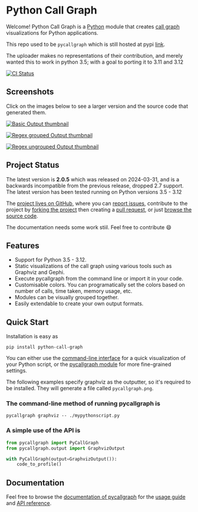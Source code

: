 # Python Call Graph

Welcome! Python Call Graph is a [Python](http://www.python.org) module that creates [call graph](http://en.wikipedia.org/wiki/Call_graph) visualizations for Python applications.

This repo used to be `pycallgraph` which is still hosted at pypi [link](https://pypi.org/project/pycallgraph/).

The uploader makes no representations of their contribution, and merely wanted this to work in python 3.5; with a goal to porting it to 3.11 and 3.12

[![CI Status](https://github.com/Lewiscowles1986/py-call-graph/actions/workflows/ci.yml/badge.svg)](https://github.com/Lewiscowles1986/py-call-graph/actions/workflows/ci.yml)

## Screenshots

Click on the images below to see a larger version and the source code that generated them.

[![Basic Output thumbnail](http://pycallgraph.readthedocs.io/en/develop/_images/basic_thumb.png)](http://pycallgraph.readthedocs.io/en/develop/examples/basic.html)

[![Regex grouped Output thumbnail](https://pycallgraph.readthedocs.io/en/develop/_images/regexp_grouped_thumb.png)](https://pycallgraph.readthedocs.io/en/develop/examples/regexp_grouped.html)

[![Regex ungrouped Output thumbnail](https://pycallgraph.readthedocs.io/en/develop/_images/regexp_ungrouped_thumb.png)](https://pycallgraph.readthedocs.io/en/develop/examples/regexp_ungrouped.html)

## Project Status

The latest version is **2.0.5** which was released on 2024-03-31, and is a backwards incompatible from the previous release, dropped 2.7 support.
The latest version has been tested running on Python versions 3.5 - 3.12

The [project lives on GitHub](https://github.com/lewiscowles1986/py-call-graph/#python-call-graph), where you can [report issues](https://github.com/lewiscowles1986/py-call-graph/issues), contribute to the project by [forking the project](https://help.github.com/articles/fork-a-repo) then creating a [pull request](https://help.github.com/articles/using-pull-requests), or just [browse the source code](https://github.com/lewiscowles1986/py-call-graph/).

The documentation needs some work stiil. Feel free to contribute :smile:

## Features

* Support for Python 3.5 - 3.12.
* Static visualizations of the call graph using various tools such as Graphviz and Gephi.
* Execute pycallgraph from the command line or import it in your code.
* Customisable colors. You can programatically set the colors based on number of calls, time taken, memory usage, etc.
* Modules can be visually grouped together.
* Easily extendable to create your own output formats.

## Quick Start

Installation is easy as

```shell
pip install python-call-graph

```

You can either use the [command-line interface](https://pycallgraph.readthedocs.io/en/develop/guide/command_line_usage.html) for a quick visualization of your Python script, or the [pycallgraph module](https://pycallgraph.readthedocs.io/en/develop/api/pycallgraph.html) for more fine-grained settings.

The following examples specify graphviz as the outputter, so it's required to be installed. They will generate a file called `pycallgraph.png`.

### The command-line method of running pycallgraph is

```shell
pycallgraph graphviz -- ./mypythonscript.py

```

### A simple use of the API is

```python
from pycallgraph import PyCallGraph
from pycallgraph.output import GraphvizOutput

with PyCallGraph(output=GraphvizOutput()):
    code_to_profile()

```

## Documentation

Feel free to browse the [documentation of pycallgraph](https://pycallgraph.readthedocs.io/en/develop/) for the [usage guide](https://pycallgraph.readthedocs.io/en/develop/guide/index.html) and [API reference](https://pycallgraph.readthedocs.io/en/develop/api/api.html).
